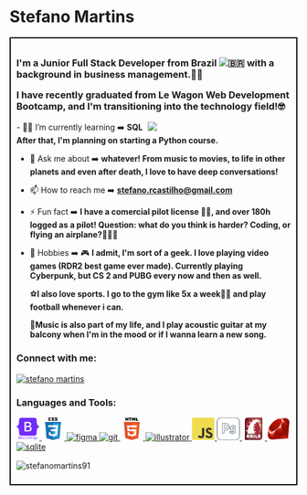 <!--
<img src="https://github.com/stefanomartins91/foto-perfil/blob/main/Stefano%20C%20R%20Martins.png" 
     alt="Foto de Perfil" 
     style="width: 150px; height: 150px; border-radius: 75px">
     -->

<h1>Stefano Martins</h1>

<div style="border: 2px solid #000; padding: 10px;">
     
<h3>I'm a Junior Full Stack Developer from Brazil <img src="https://emojicdn.elk.sh/🇧🇷" alt="🇧🇷" style="height: 1em;" /> with a background in business management.👨‍💼 <p>
    I have recently graduated from Le Wagon Web Development Bootcamp, and I'm transitioning into the technology field!🤓</p></h3>
    
<picture> <img align="right" src="https://github.com/7oSkaaa/7oSkaaa/blob/main/Images/Right_Side.gif?raw=true" width = 250px></picture>


<div>
- 👨‍🎓 I’m currently learning ➡️ <strong> SQL After that, I'm planning on starting a Python course. </strong>

- 💬 Ask me about ➡️ **whatever! From music to movies, to life in other planets and even after death, I love to have deep conversations!**

- 📫 How to reach me ➡️ **stefano.rcastilho@gmail.com**

- ⚡ Fun fact ➡️ **I have a comercial pilot license 👨‍✈️, and over 180h logged as a pilot! Question: what do you think is harder? Coding, or flying an airplane?🤔🤔🤔**

- 🎯 Hobbies ➡️ 🎮 **I admit, I'm sort of a geek. I love playing video games (RDR2 best game ever made). Currently playing Cyberpunk, but CS 2 and PUBG every now and then as well.**
                 <p>⚽**I also love sports. I go to the gym like 5x a week🏋️‍♂️ and play football whenever i can.**</p>
                 <p>🎸**Music is also part of my life, and I play acoustic guitar at my balcony when I'm in the mood or if I wanna learn a new song.** </p>
</div>
<h3 align="left">Connect with me:</h3>
<p align="left">
<a href="https://www.linkedin.com/in/stefano-martins-32268310b/" target="blank"><img align="center" src="https://raw.githubusercontent.com/rahuldkjain/github-profile-readme-generator/master/src/images/icons/Social/linked-in-alt.svg" alt="stefano martins" height="30" width="40" /></a>
</p>


<h3 align="left">Languages and Tools:</h3>
<p align="left"> <a href="https://getbootstrap.com" target="_blank" rel="noreferrer"> <img src="https://raw.githubusercontent.com/devicons/devicon/master/icons/bootstrap/bootstrap-plain-wordmark.svg" alt="bootstrap" width="40" height="40"/> </a> <a href="https://www.w3schools.com/css/" target="_blank" rel="noreferrer"> <img src="https://raw.githubusercontent.com/devicons/devicon/master/icons/css3/css3-original-wordmark.svg" alt="css3" width="40" height="40"/> </a> <a href="https://www.figma.com/" target="_blank" rel="noreferrer"> <img src="https://www.vectorlogo.zone/logos/figma/figma-icon.svg" alt="figma" width="40" height="40"/> </a> <a href="https://git-scm.com/" target="_blank" rel="noreferrer"> <img src="https://www.vectorlogo.zone/logos/git-scm/git-scm-icon.svg" alt="git" width="40" height="40"/> </a> <a href="https://www.w3.org/html/" target="_blank" rel="noreferrer"> <img src="https://raw.githubusercontent.com/devicons/devicon/master/icons/html5/html5-original-wordmark.svg" alt="html5" width="40" height="40"/> </a> <a href="https://www.adobe.com/in/products/illustrator.html" target="_blank" rel="noreferrer"> <img src="https://www.vectorlogo.zone/logos/adobe_illustrator/adobe_illustrator-icon.svg" alt="illustrator" width="40" height="40"/> </a> <a href="https://developer.mozilla.org/en-US/docs/Web/JavaScript" target="_blank" rel="noreferrer"> <img src="https://raw.githubusercontent.com/devicons/devicon/master/icons/javascript/javascript-original.svg" alt="javascript" width="40" height="40"/> </a> <a href="https://www.photoshop.com/en" target="_blank" rel="noreferrer"> <img src="https://raw.githubusercontent.com/devicons/devicon/master/icons/photoshop/photoshop-line.svg" alt="photoshop" width="40" height="40"/> </a> <a href="https://rubyonrails.org" target="_blank" rel="noreferrer"> <img src="https://raw.githubusercontent.com/devicons/devicon/master/icons/rails/rails-original-wordmark.svg" alt="rails" width="40" height="40"/> </a> <a href="https://www.ruby-lang.org/en/" target="_blank" rel="noreferrer"> <img src="https://raw.githubusercontent.com/devicons/devicon/master/icons/ruby/ruby-original.svg" alt="ruby" width="40" height="40"/> </a> <a href="https://www.sqlite.org/" target="_blank" rel="noreferrer"> <img src="https://www.vectorlogo.zone/logos/sqlite/sqlite-icon.svg" alt="sqlite" width="40" height="40"/> </a> </p>

<p><img align="center" src="https://github-readme-stats.vercel.app/api/top-langs?username=stefanomartins91&show_icons=true&locale=en&layout=compact" alt="stefanomartins91" /></p>
</div>
